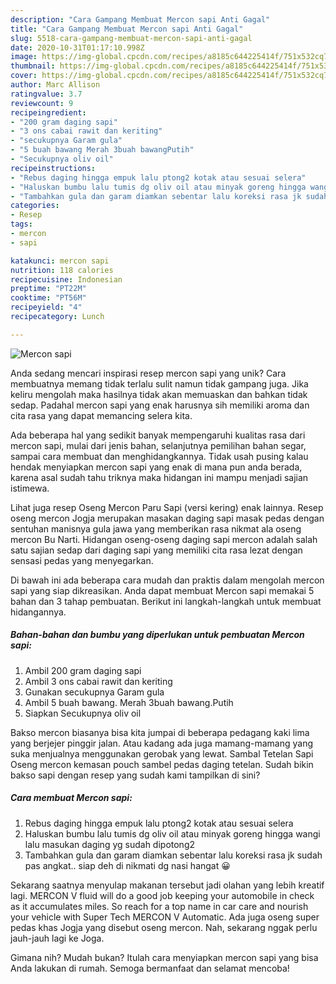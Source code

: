 ```yaml
---
description: "Cara Gampang Membuat Mercon sapi Anti Gagal"
title: "Cara Gampang Membuat Mercon sapi Anti Gagal"
slug: 5518-cara-gampang-membuat-mercon-sapi-anti-gagal
date: 2020-10-31T01:17:10.998Z
image: https://img-global.cpcdn.com/recipes/a8185c644225414f/751x532cq70/mercon-sapi-foto-resep-utama.jpg
thumbnail: https://img-global.cpcdn.com/recipes/a8185c644225414f/751x532cq70/mercon-sapi-foto-resep-utama.jpg
cover: https://img-global.cpcdn.com/recipes/a8185c644225414f/751x532cq70/mercon-sapi-foto-resep-utama.jpg
author: Marc Allison
ratingvalue: 3.7
reviewcount: 9
recipeingredient:
- "200 gram daging sapi"
- "3 ons cabai rawit dan keriting"
- "secukupnya Garam gula"
- "5 buah bawang Merah 3buah bawangPutih"
- "Secukupnya oliv oil"
recipeinstructions:
- "Rebus daging hingga empuk lalu ptong2 kotak atau sesuai selera"
- "Haluskan bumbu lalu tumis dg oliv oil atau minyak goreng hingga wangi lalu masukan daging yg sudah dipotong2"
- "Tambahkan gula dan garam diamkan sebentar lalu koreksi rasa jk sudah pas angkat.. siap deh di nikmati dg nasi hangat 😀"
categories:
- Resep
tags:
- mercon
- sapi

katakunci: mercon sapi 
nutrition: 118 calories
recipecuisine: Indonesian
preptime: "PT22M"
cooktime: "PT56M"
recipeyield: "4"
recipecategory: Lunch

---
```



![Mercon sapi](https://img-global.cpcdn.com/recipes/a8185c644225414f/751x532cq70/mercon-sapi-foto-resep-utama.jpg)

Anda sedang mencari inspirasi resep mercon sapi yang unik? Cara membuatnya memang tidak terlalu sulit namun tidak gampang juga. Jika keliru mengolah maka hasilnya tidak akan memuaskan dan bahkan tidak sedap. Padahal mercon sapi yang enak harusnya sih memiliki aroma dan cita rasa yang dapat memancing selera kita.

Ada beberapa hal yang sedikit banyak mempengaruhi kualitas rasa dari mercon sapi, mulai dari jenis bahan, selanjutnya pemilihan bahan segar, sampai cara membuat dan menghidangkannya. Tidak usah pusing kalau hendak menyiapkan mercon sapi yang enak di mana pun anda berada, karena asal sudah tahu triknya maka hidangan ini mampu menjadi sajian istimewa.

Lihat juga resep Oseng Mercon Paru Sapi (versi kering) enak lainnya. Resep oseng mercon Jogja merupakan masakan daging sapi masak pedas dengan sentuhan manisnya gula jawa yang memberikan rasa nikmat ala oseng mercon Bu Narti. Hidangan oseng-oseng daging sapi mercon adalah salah satu sajian sedap dari daging sapi yang memiliki cita rasa lezat dengan sensasi pedas yang menyegarkan.


Di bawah ini ada beberapa cara mudah dan praktis dalam mengolah mercon sapi yang siap dikreasikan. Anda dapat membuat Mercon sapi memakai 5 bahan dan 3 tahap pembuatan. Berikut ini langkah-langkah untuk membuat hidangannya.

<!--inarticleads1-->

##### Bahan-bahan dan bumbu yang diperlukan untuk pembuatan Mercon sapi:

1. Ambil 200 gram daging sapi
1. Ambil 3 ons cabai rawit dan keriting
1. Gunakan secukupnya Garam gula
1. Ambil 5 buah bawang. Merah 3buah bawang.Putih
1. Siapkan Secukupnya oliv oil


Bakso mercon biasanya bisa kita jumpai di beberapa pedagang kaki lima yang berjejer pinggir jalan. Atau kadang ada juga mamang-mamang yang suka menjualnya menggunakan gerobak yang lewat. Sambal Tetelan Sapi Oseng mercon kemasan pouch sambel pedas daging tetelan. Sudah bikin bakso sapi dengan resep yang sudah kami tampilkan di sini? 

<!--inarticleads2-->

##### Cara membuat Mercon sapi:

1. Rebus daging hingga empuk lalu ptong2 kotak atau sesuai selera
1. Haluskan bumbu lalu tumis dg oliv oil atau minyak goreng hingga wangi lalu masukan daging yg sudah dipotong2
1. Tambahkan gula dan garam diamkan sebentar lalu koreksi rasa jk sudah pas angkat.. siap deh di nikmati dg nasi hangat 😀


Sekarang saatnya menyulap makanan tersebut jadi olahan yang lebih kreatif lagi. MERCON V fluid will do a good job keeping your automobile in check as it accumulates miles. So reach for a top name in car care and nourish your vehicle with Super Tech MERCON V Automatic. Ada juga oseng super pedas khas Jogja yang disebut oseng mercon. Nah, sekarang nggak perlu jauh-jauh lagi ke Joga. 

Gimana nih? Mudah bukan? Itulah cara menyiapkan mercon sapi yang bisa Anda lakukan di rumah. Semoga bermanfaat dan selamat mencoba!
